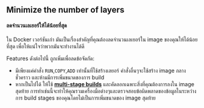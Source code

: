## Minimize the number of layers

#### ลดจำนวนเลเยอร์ให้ได้น้อยที่สุด

ใน Docker เวอร์ชันเก่า มันเป็นเรื่องสำคัญที่คุณต้องลดจำนวนเลเยอร์ใน image ของคุณให้ได้น้อยที่สุด เพื่อให้แน่ใจว่าพวกมันจะทำงานได้ดี

Features ดังต่อไปนี้ ถูกเพิ่มเพื่อลดข้อจัดกัด:

- มีเพียงแค่คำสั่ง `RUN`,`COPY`,`ADD` เท่านั้นที่ใช้สร้างเลยอร์ คำสั่งอื่นๆจะใช้สร้าง image กลางชั่วคราว และห้ามมีการเพิ่มขนาดของการ build
- หากเป็นไปได้ ให้ใช้ **[multi-stage builds](https://docs.docker.com/develop/develop-images/multistage-build/)** และคัดลอกเฉพาะสิ่งที่คุณต้องการลงใน image สุดท้าย การทำเช่นนี้จะทำให้คุณรวมเครื่องมือต่างๆและตรวจสอบข้อผิดพลาดของข้อมูลในระหว่างการ build stages ของคุณโดยไม่เป็นการเพิ่มขนาดของ image สุดท้าย
